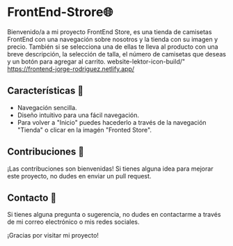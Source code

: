 # FrontEnd-Strore🌐

Bienvenido/a a mi proyecto FrontEnd Store, es una tienda de camisetas FrontEnd con una navegación sobre nosotros y la tienda con su imagen y precio. También si se selecciona una de ellas te lleva al producto con una breve descripción, la selección de talla, el número de camisetas que deseas y un botón para agregar al carrito.
website-lektor-icon-build/"
https://frontend-jorge-rodriguez.netlify.app/

## Características 🚀

- Navegación sencilla.
- Diseño intuitivo para una fácil navegación.
- Para volver a "Inicio" puedes hacederlo a través de la navegación "Tienda" o clicar en la imagén "Fronted Store".

## Contribuciones 🤝

¡Las contribuciones son bienvenidas! Si tienes alguna idea para mejorar este proyecto, no dudes en enviar un pull request.

## Contacto 📧

Si tienes alguna pregunta o sugerencia, no dudes en contactarme a través de mi correo electrónico o mis redes sociales.

¡Gracias por visitar mi proyecto!
